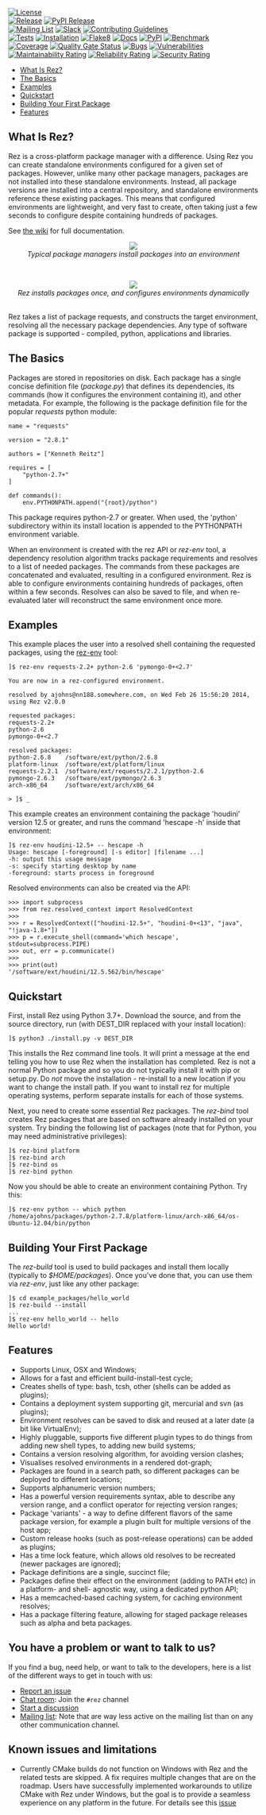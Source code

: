 [![License](https://img.shields.io/badge/License-Apache%202.0-blue.svg)](https://github.com/AcademySoftwareFoundation/rez/blob/main/LICENSE)<br>
[![Release](https://shields.io/github/v/release/AcademySoftwareFoundation/rez)](https://github.com/AcademySoftwareFoundation/rez/releases)
[![PyPI Release](https://shields.io/pypi/v/rez)](https://pypi.org/project/rez)<br>
[![Mailing List](https://img.shields.io/badge/rez--discussion-lists.aswf.io-003366?style=flat-square&logo=linuxfoundation)](https://lists.aswf.io/g/rez-discussion)
[![Slack](https://img.shields.io/badge/Slack-ASWF_%23rez-7a6800?style=flat-square&logo=slack)](https://slack.aswf.io/)
[![Contributing Guidelines](https://img.shields.io/badge/rez-Contributing%20Guidelines-0b610e?style=flat-square&logo=github)](https://github.com/AcademySoftwareFoundation/rez/blob/main/CONTRIBUTING.md)<br>
[![Tests](https://github.com/AcademySoftwareFoundation/rez/actions/workflows/tests.yaml/badge.svg)](https://github.com/AcademySoftwareFoundation/rez/actions/workflows/tests.yaml)
[![Installation](https://github.com/AcademySoftwareFoundation/rez/actions/workflows/installation.yaml/badge.svg)](https://github.com/AcademySoftwareFoundation/rez/actions/workflows/installation.yaml)
[![Flake8](https://github.com/AcademySoftwareFoundation/rez/actions/workflows/flake8.yaml/badge.svg)](https://github.com/AcademySoftwareFoundation/rez/actions/workflows/flake8.yaml)
[![Docs](https://readthedocs.org/projects/rez/badge/?version=stable)](https://rez.readthedocs.io/en/stable)
[![PyPI](https://github.com/AcademySoftwareFoundation/rez/workflows/pypi/badge.svg)](https://github.com/AcademySoftwareFoundation/rez/actions?query=workflow%3Apypi+event%3Arelease)
[![Benchmark](https://github.com/AcademySoftwareFoundation/rez/workflows/benchmark/badge.svg)](https://github.com/AcademySoftwareFoundation/rez/actions?query=workflow%3Abenchmark+event%3Arelease)<br>
[![Coverage](https://codecov.io/gh/AcademySoftwareFoundation/rez/graph/badge.svg?token=FLYggQOE7W)](https://codecov.io/gh/AcademySoftwareFoundation/rez)
[![Quality Gate Status](https://sonarcloud.io/api/project_badges/measure?project=AcademySoftwareFoundation_rez&metric=alert_status)](https://sonarcloud.io/summary/new_code?id=AcademySoftwareFoundation_rez)
[![Bugs](https://sonarcloud.io/api/project_badges/measure?project=AcademySoftwareFoundation_rez&metric=bugs)](https://sonarcloud.io/summary/new_code?id=AcademySoftwareFoundation_rez)
[![Vulnerabilities](https://sonarcloud.io/api/project_badges/measure?project=AcademySoftwareFoundation_rez&metric=vulnerabilities)](https://sonarcloud.io/summary/new_code?id=AcademySoftwareFoundation_rez)
[![Maintainability Rating](https://sonarcloud.io/api/project_badges/measure?project=AcademySoftwareFoundation_rez&metric=sqale_rating)](https://sonarcloud.io/summary/new_code?id=AcademySoftwareFoundation_rez)
[![Reliability Rating](https://sonarcloud.io/api/project_badges/measure?project=AcademySoftwareFoundation_rez&metric=reliability_rating)](https://sonarcloud.io/summary/new_code?id=AcademySoftwareFoundation_rez)
[![Security Rating](https://sonarcloud.io/api/project_badges/measure?project=AcademySoftwareFoundation_rez&metric=security_rating)](https://sonarcloud.io/summary/new_code?id=AcademySoftwareFoundation_rez)


- [What Is Rez?](#what-is-rez)
- [The Basics](#the-basics)
- [Examples](#examples)
- [Quickstart](#quickstart)
- [Building Your First Package](#building-your-first-package)
- [Features](#features)


## What Is Rez?

Rez is a cross-platform package manager with a difference. Using Rez you can create
standalone environments configured for a given set of packages. However, unlike many
other package managers, packages are not installed into these standalone environments.
Instead, all package versions are installed into a central repository, and standalone
environments reference these existing packages. This means that configured environments
are lightweight, and very fast to create, often taking just a few seconds to configure
despite containing hundreds of packages.

See [the wiki](https://rez.readthedocs.io) for full documentation.

<p align="center">
<a href="https://github.com/AcademySoftwareFoundation/rez/raw/main/docs/source/_static/other_pkg_mgr.png">
<img src="https://github.com/AcademySoftwareFoundation/rez/raw/main/docs/source/_static/other_pkg_mgr.png"></a>
<br><i>Typical package managers install packages into an environment</i>
</p>

<br>
<p align="center">
<a href="https://github.com/AcademySoftwareFoundation/rez/raw/main/docs/source/_static/rez_pkg_mgr.png">
<img src="https://github.com/AcademySoftwareFoundation/rez/raw/main/docs/source/_static/rez_pkg_mgr.png"></a>
<br><i>Rez installs packages once, and configures environments dynamically</i>
</p>

<br>
Rez takes a list of package requests, and constructs the target environment, resolving
all the necessary package dependencies. Any type of software package is supported -
compiled, python, applications and libraries.


## The Basics

Packages are stored in repositories on disk. Each package has a single concise
definition file (*package.py*) that defines its dependencies, its commands (how it
configures the environment containing it), and other metadata. For example, the
following is the package definition file for the popular *requests* python module:

    name = "requests"

    version = "2.8.1"

    authors = ["Kenneth Reitz"]

    requires = [
        "python-2.7+"
    ]

    def commands():
        env.PYTHONPATH.append("{root}/python")

This package requires python-2.7 or greater. When used, the 'python' subdirectory
within its install location is appended to the PYTHONPATH environment variable.

When an environment is created with the rez API or *rez-env* tool, a dependency
resolution algorithm tracks package requirements and resolves to a list of needed
packages. The commands from these packages are concatenated and evaluated, resulting
in a configured environment. Rez is able to configure environments containing
hundreds of packages, often within a few seconds. Resolves can also be saved to file,
and when re-evaluated later will reconstruct the same environment once more.


## Examples

This example places the user into a resolved shell containing the requested packages,
using the [rez-env](https://rez.readthedocs.io/en/stable/commands/rez-env.html) tool:

    ]$ rez-env requests-2.2+ python-2.6 'pymongo-0+<2.7'

    You are now in a rez-configured environment.

    resolved by ajohns@nn188.somewhere.com, on Wed Feb 26 15:56:20 2014, using Rez v2.0.0

    requested packages:
    requests-2.2+
    python-2.6
    pymongo-0+<2.7

    resolved packages:
    python-2.6.8    /software/ext/python/2.6.8
    platform-linux  /software/ext/platform/linux
    requests-2.2.1  /software/ext/requests/2.2.1/python-2.6
    pymongo-2.6.3   /software/ext/pymongo/2.6.3
    arch-x86_64     /software/ext/arch/x86_64

    > ]$ _

This example creates an environment containing the package 'houdini' version 12.5
or greater, and runs the command 'hescape -h' inside that environment:

    ]$ rez-env houdini-12.5+ -- hescape -h
    Usage: hescape [-foreground] [-s editor] [filename ...]
    -h: output this usage message
    -s: specify starting desktop by name
    -foreground: starts process in foreground

Resolved environments can also be created via the API:

    >>> import subprocess
    >>> from rez.resolved_context import ResolvedContext
    >>>
    >>> r = ResolvedContext(["houdini-12.5+", "houdini-0+<13", "java", "!java-1.8+"])
    >>> p = r.execute_shell(command='which hescape', stdout=subprocess.PIPE)
    >>> out, err = p.communicate()
    >>>
    >>> print(out)
    '/software/ext/houdini/12.5.562/bin/hescape'


## Quickstart

First, install Rez using Python 3.7+. Download the source, and from the source directory, run
(with DEST_DIR replaced with your install location):

    ]$ python3 ./install.py -v DEST_DIR

This installs the Rez command line tools. It will print a message at the end
telling you how to use Rez when the installation has completed. Rez is not a
normal Python package and so you do not typically install it with pip or setup.py.
Do *not* move the installation - re-install to a new location if you want to
change the install path. If you want to install rez for multiple operating
systems, perform separate installs for each of those systems.

Next, you need to create some essential Rez packages. The *rez-bind* tool creates
Rez packages that are based on software already installed on your system. Try
binding the following list of packages (note that for Python, you may need
administrative privileges):

    ]$ rez-bind platform
    ]$ rez-bind arch
    ]$ rez-bind os
    ]$ rez-bind python

Now you should be able to create an environment containing Python. Try this:

    ]$ rez-env python -- which python
    /home/ajohns/packages/python-2.7.8/platform-linux/arch-x86_64/os-Ubuntu-12.04/bin/python


## Building Your First Package

The *rez-build* tool is used to build packages and install them locally (typically
to *$HOME/packages*). Once you've done that, you can use them via *rez-env*, just
like any other package:

    ]$ cd example_packages/hello_world
    ]$ rez-build --install
    ...
    ]$ rez-env hello_world -- hello
    Hello world!


## Features

* Supports Linux, OSX and Windows;
* Allows for a fast and efficient build-install-test cycle;
* Creates shells of type: bash, tcsh, other (shells can be added as plugins);
* Contains a deployment system supporting git, mercurial and svn (as plugins);
* Environment resolves can be saved to disk and reused at a later date (a bit
  like VirtualEnv);
* Highly pluggable, supports five different plugin types to do things from
  adding new shell types, to adding new build systems;
* Contains a version resolving algorithm, for avoiding version clashes;
* Visualises resolved environments in a rendered dot-graph;
* Packages are found in a search path, so different packages can be deployed
  to different locations;
* Supports alphanumeric version numbers;
* Has a powerful version requirements syntax, able to describe any version
  range, and a conflict operator for rejecting version ranges;
* Package 'variants' - a way to define different flavors of the same package
  version, for example a plugin built for multiple versions of the host app;
* Custom release hooks (such as post-release operations) can be added as plugins;
* Has a time lock feature, which allows old resolves to be recreated (newer
  packages are ignored);
* Package definitions are a single, succinct file;
* Packages define their effect on the environment (adding to PATH etc) in a
  platform- and shell- agnostic way, using a dedicated python API;
* Has a memcached-based caching system, for caching environment resolves;
* Has a package filtering feature, allowing for staged package releases such as
  alpha and beta packages.

## You have a problem or want to talk to us?

If you find a bug, need help, or want to talk to the developers, here is a list of the different
ways to get in touch with us:

* [Report an issue](https://github.com/AcademySoftwareFoundation/rez/issues)
* [Chat room](https://slack.aswf.io): Join the ``#rez`` channel
* [Start a discussion](https://github.com/AcademySoftwareFoundation/rez/discussions)
* [Mailing list](mail:main@lists.aswf.io): Note that are way less active on the mailing
  list than on any other communication channel.

## Known issues and limitations

* Currently CMake builds do not function on Windows with Rez and
  the related tests are skipped. A fix requires multiple changes that are on
  the roadmap. Users have successfully implemented workarounds to utilize
  CMake with Rez under Windows, but the goal is to provide a seamless experience
  on any platform in the future. For details see this [issue](/../../issues/703)
